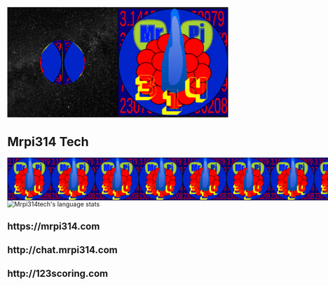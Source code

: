 <div style="display: flex;">
  <img src="https://raw.githubusercontent.com/Mrpi314tech/Mrpi314tech/main/mrpi314planet.gif" alt="Planet" width=400> 
  <img src="https://raw.githubusercontent.com/Mrpi314tech/Mrpi314tech/main/mrpi314glitch.gif" alt="Glitch" width=400>
</div>
<h1>Mrpi314 Tech</h1>
<div style="display: flex;">
  <img src="https://raw.githubusercontent.com/Mrpi314tech/Mrpi314tech.github.io/main/mrpi314.png" alt="Mrpi314 logo" width=100> 
  <img src="https://raw.githubusercontent.com/Mrpi314tech/Mrpi314tech.github.io/main/mrpi314.png" alt="Mrpi314 logo" width=100> 
  <img src="https://raw.githubusercontent.com/Mrpi314tech/Mrpi314tech.github.io/main/mrpi314.png" alt="Mrpi314 logo" width=100> 
  <img src="https://raw.githubusercontent.com/Mrpi314tech/Mrpi314tech.github.io/main/mrpi314.png" alt="Mrpi314 logo" width=100>
  <img src="https://raw.githubusercontent.com/Mrpi314tech/Mrpi314tech.github.io/main/mrpi314.png" alt="Mrpi314 logo" width=100>
  <img src="https://raw.githubusercontent.com/Mrpi314tech/Mrpi314tech.github.io/main/mrpi314.png" alt="Mrpi314 logo" width=100>
  <img src="https://raw.githubusercontent.com/Mrpi314tech/Mrpi314tech.github.io/main/mrpi314.png" alt="Mrpi314 logo" width=100>
  <img src="https://raw.githubusercontent.com/Mrpi314tech/Mrpi314tech.github.io/main/mrpi314.png" alt="Mrpi314 logo" width=100>
</div> 
<div style="display: flex;">
  <img src="https://github-readme-stats.vercel.app/api/top-langs/?username=mrpi314tech" alt="Mrpi314tech's language stats">
</div>
<h2>https://mrpi314.com</h2>
<h2>http://chat.mrpi314.com</h2>
<h2>http://123scoring.com</h2>
